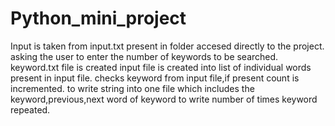 # Python_mini_project
Input is taken from input.txt present in folder accesed directly to the project.
asking the user to enter the number of keywords to be searched.
keyword.txt file is created
input file is created into list of individual words present in input file.
checks keyword from input file,if present count is incremented.
to write string into one file which includes the keyword,previous,next word of keyword
to write number of times keyword repeated.
